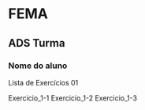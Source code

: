 # FEMA
## ADS Turma
### Nome do aluno

Lista de Exercícios 01

Exercicio_1-1
Exercicio_1-2
Exercicio_1-3
